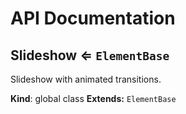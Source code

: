 # API Documentation
<a name="Slideshow"></a>

## Slideshow ⇐ <code>ElementBase</code>
Slideshow with animated transitions.

  **Kind**: global class
**Extends:** <code>ElementBase</code>  
